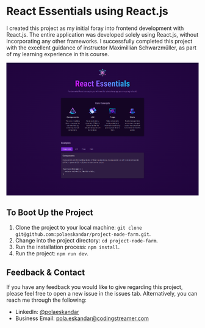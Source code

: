 # React Essentials using React.js

I created this project as my initial foray into frontend development with React.js. The entire application was developed solely using React.js, without incorporating any other frameworks. I successfully completed this project with the excellent guidance of instructor Maximillian Schwarzmüller, as part of my learning experience in this course.

![Homepage](./docs/01.png)

## To Boot Up the Project

1. Clone the project to your local machine: `git clone git@github.com:polaeskandar/project-node-farm.git`.
2. Change into the project directory: `cd project-node-farm`.
3. Run the installation process: `npm install`.
4. Run the project: `npm run dev`.

## Feedback & Contact

If you have any feedback you would like to give regarding this project, please feel free to open a new issue in the issues tab. Alternatively, you can reach me through the following:

- LinkedIn: [@polaeskandar](https://www.linkedin.com/in/polaeskandar/)
- Business Email: pola.eskandar@codingstreamer.com
